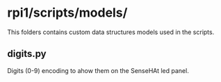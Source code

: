 # rpi1/scripts/models/
This folders contains custom data structures models used in the scripts.

## digits.py
Digits (0-9) encoding to ahow them on the SenseHAt led panel.